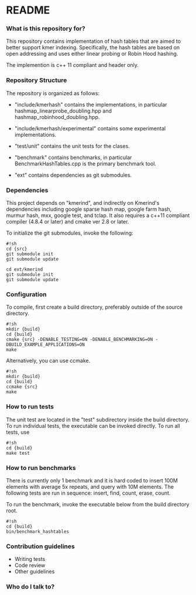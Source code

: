 # README #


### What is this repository for? ###

This repository contains implementation of hash tables that are aimed to better support kmer indexing.  Specifically, the hash tables are based on open addressing and uses either linear probing or Robin Hood hashing.

The implemention is c++ 11 compliant and header only.


### Repository Structure ###


The repository is organized as follows:

* "include/kmerhash" contains the implementations, in particular hashmap\_linearprobe\_doubling.hpp and hashmap\_robinhood\_doubling.hpp.

* "include/kmerhash/experimental" contains some experimental implementations.

* "test/unit" contains the unit tests for the clases.

* "benchmark" contains benchmarks, in particular BenchmarkHashTables.cpp is the primary benchmark tool.

* "ext" contains dependencies as git submodules. 


### Dependencies ###
This project depends on "kmerind", and indirectly on Kmerind's dependencies including google sparse hash map, google farm hash, murmur hash, mxx, google test, and tclap.  It also requires a c++11 compliant compiler (4.8.4 or later) and cmake ver 2.8 or later.

To initialize the git submodules, invoke the following:

```
#!sh
cd {src}
git submodule init
git submodule update

cd ext/kmerind
git submodule init
git submodule update

```


### Configuration ###

To compile, first create a build directory, preferably outside of the source directory.

```
#!sh
mkdir {build}
cd {build}
cmake {src} -DENABLE_TESTING=ON -DENABLE_BENCHMARKING=ON -DBUILD_EXAMPLE_APPLICATIONS=ON
make

```

Alternatively, you can use ccmake. 

```
#!sh
mkdir {build}
cd {build}
ccmake {src}
make

```

### How to run tests ###

The unit test are located in the "test" subdirectory inside the build directory.  To run individual tests, the executable can be invoked directly.  To run all tests, use

```
#!sh
cd {build}
make test

```

### How to run benchmarks ###

There is currently only 1 benchmark and it is hard coded to insert 100M elements with average 5x repeats, and query with 10M elements.  The following tests are run in sequence:  insert, find, count, erase, count.

To run the benchmark, invoke the executable below from the build directory root. 

```
#!sh
cd {build}
bin/benchmark_hashtables

```



### Contribution guidelines ###

* Writing tests
* Code review
* Other guidelines

### Who do I talk to? ###